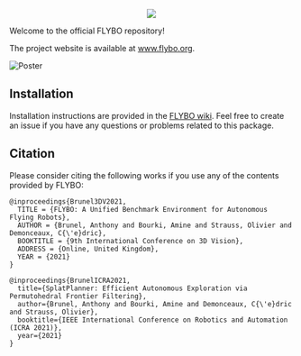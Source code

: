 
<p align="center">
  <img src="http://flybo.org/images/flybo-fat.png">
</p>

Welcome to the official FLYBO repository!

The project website is available at www.flybo.org.

![Poster](http://flybo.org/images/2021/12/01/cap.png)

## Installation

Installation instructions are provided in the [FLYBO wiki](https://github.com/anthonybrunel/FLYBO/wiki). Feel free to create an issue if you have any questions or problems related to this package.


## Citation

Please consider citing the following works if you use any of the contents provided by FLYBO:

```
@inproceedings{Brunel3DV2021,
  TITLE = {FLYBO: A Unified Benchmark Environment for Autonomous Flying Robots},
  AUTHOR = {Brunel, Anthony and Bourki, Amine and Strauss, Olivier and Demonceaux, C{\'e}dric},
  BOOKTITLE = {9th International Conference on 3D Vision},
  ADDRESS = {Online, United Kingdom},
  YEAR = {2021}
}
```
```
@inproceedings{BrunelICRA2021,
  title={SplatPlanner: Efficient Autonomous Exploration via Permutohedral Frontier Filtering},
  author={Brunel, Anthony and Bourki, Amine and Demonceaux, C{\'e}dric and Strauss, Olivier},
  booktitle={IEEE International Conference on Robotics and Automation (ICRA 2021)},
  year={2021}
}
```

